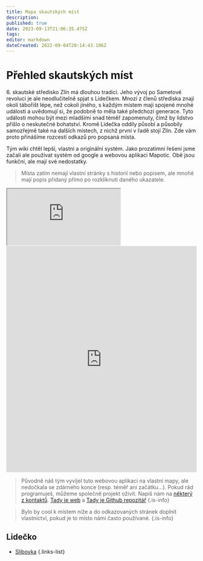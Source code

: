 ```yaml
---
title: Mapa skautských míst
description: 
published: true
date: 2023-09-13T21:06:35.475Z
tags: 
editor: markdown
dateCreated: 2022-09-04T20:14:43.106Z
---
```


# Přehled skautských míst

6.&nbsp;skautské středisko Zlín má dlouhou tradici. Jeho vývoj po Sametové revoluci je ale neodlučitelně spjat s Lidečkem. Mnozí z členů střediska znají okolí tábořišt lépe, než cokoli jiného, s každým místem mají spojené mnohé události a uvědomují si, že podobně to měla také předchozí generace. Tyto události mohou být mezi mladšími snad téměř zapomenuty, čímž by lidstvo přišlo o neskutečné bohatství. Kromě Lidečka oddíly působí a působily samozřejmě také na dalších místech, z nichž první v řadě stojí Zlín. 
Zde vám proto přinášíme rozcestí odkazů pro popsaná místa.

Tým wiki chtěl lepší, vlastní a originální systém. Jako prozatimní řešení jsme začali ale používat systém od google a webovou aplikaci Mapotic. Obě jsou funkční, ale mají své nedostatky.

> Místa zatím nemají vlastní stránky s historií nebo popisem, ale mnohé mají popis přidaný přímo po rozkliknutí daného ukazatele.

<iframe src="https://www.google.com/maps/d/embed?mid=1DrNsJGCwZqQTeCUohSjGi6ti8nczVEY&ehbc=2E312F"></iframe>


<div style="-webkit-overflow-scrolling: touch; overflow-y: auto; line-height: 0px;"><iframe style="overflow: hidden; width: 100%; height: 600px;" allow="geolocation *; camera *;" frameborder="0" src="https://www.mapotic.com/mapa-skautskych-mist-6-strediska/embed"></iframe></div>

> Původně náš tým vyvíjel tuto webovou aplikaci na vlastní mapy, ale nedočkala se zdárného konce (resp. téměř ani začátku...). Pokud rád programuješ, můžeme společně projekt oživit. Napiš nám na [některý z kontaktů](/owiki/kontakt_spravce).
> [Tady je web](https://kronikomapy.pernicka.cz) a [Tady je Github repozitář](https://github.com/ontarioskaut/kronikomapy)
{.is-info}

> Bylo by cool k místem níže a do odkazovaných stránek doplnit vlastnictví, pokud je to místo námi často používané.
{.is-info}

## Lidečko
- [Slibovka](slibovka)
{.links-list}